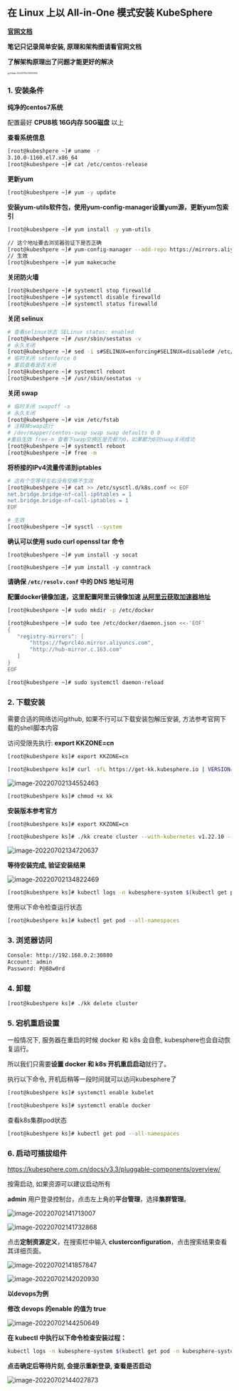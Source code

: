 ## 在 Linux 上以 All-in-One 模式安装 KubeSphere

**[官网文档](https://kubesphere.com.cn/docs/v3.3/quick-start/all-in-one-on-linux/)**

**笔记只记录简单安装, 原理和架构图请看官网文档**

**了解架构原理出了问题才能更好的解决**

<img src="images/image-20220705210820482.png" alt="image-20220705210820482" style="zoom: 33%;" />

### 1. 安装条件

**纯净的centos7系统**

配置最好 **CPU8核 16G内存 50G磁盘** 以上

**查看系统信息**

```bash
[root@kubeshpere ~]# uname -r
3.10.0-1160.el7.x86_64
[root@kubeshpere ~]# cat /etc/centos-release
```

**更新yum**

```bash
[root@kubeshpere ~]# yum -y update
```

**安装yum-utils软件包，使用yum-config-manager设置yum源，更新yum包索引**

```bash
[root@kubeshpere ~]# yum install -y yum-utils
  
// 这个地址要去浏览器验证下是否正确
[root@kubeshpere ~]# yum-config-manager --add-repo https://mirrors.aliyun.com/docker-ce/linux/centos/docker-ce.repo
// 生效
[root@kubeshpere ~]# yum makecache
```

**关闭防火墙**

```bash
[root@kubeshpere ~]# systemctl stop firewalld
[root@kubeshpere ~]# systemctl disable firewalld
[root@kubeshpere ~]# systemctl status firewalld
```

**关闭 selinux**

````bash
# 查看selinux状态 SELinux status: enabled
[root@kubeshpere ~]# /usr/sbin/sestatus -v
# 永久关闭
[root@kubeshpere ~]# sed -i s#SELINUX=enforcing#SELINUX=disabled# /etc/selinux/config
# 临时关闭 setenforce 0 
# 重启查看是否关闭
[root@kubeshpere ~]# systemctl reboot
[root@kubeshpere ~]# /usr/sbin/sestatus -v
````

**关闭 swap**

```bash
# 临时关闭 swapoff ‐a 
# 永久关闭
[root@kubeshpere ~]# vim /etc/fstab
# 注释掉swap这行 
# /dev/mapper/centos‐swap swap swap defaults 0 0
#重启生效 free‐m 查看下swap交换区是否都为0，如果都为0则swap关闭成功
[root@kubeshpere ~]# systemctl reboot
[root@kubeshpere ~]# free -m
```

**将桥接的IPv4流量传递到iptables**

```bash
# 这有个空等号左右没有空格不生效
[root@kubeshpere ~]# cat >> /etc/sysctl.d/k8s.conf << EOF
net.bridge.bridge-nf-call-ip6tables = 1
net.bridge.bridge-nf-call-iptables = 1
EOF

# 生效
[root@kubeshpere ~]# sysctl --system
```

**确认可以使用 sudo curl openssl tar 命令**

```shell
[root@kubeshpere ~]# yum install -y socat

[root@kubeshpere ~]# yum install -y conntrack
```

**请确保 `/etc/resolv.conf` 中的 DNS 地址可用**

**配置docker镜像加速，这里配置阿里云镜像加速 [从阿里云获取加速器地址](https://www.alibabacloud.com/help/zh/doc-detail/60750.htm?spm=a2c63.p38356.b99.18.4f4133f0uTKb8S)**

````bash
[root@kubeshpere ~]# sudo mkdir -p /etc/docker

[root@kubeshpere ~]# sudo tee /etc/docker/daemon.json <<-'EOF'
{
   "registry-mirrors": [
       "https://fwprcl4o.mirror.aliyuncs.com",
       "http://hub-mirror.c.163.com"
   ]
}
EOF

[root@kubeshpere ~]# sudo systemctl daemon-reload
````



### 2. 下载安装

需要合适的网络访问github, 如果不行可以下载安装包解压安装, 方法参考官网下载的shell脚本内容

访问受限先执行: **export KKZONE=cn**

```bash
[root@kubeshpere ks]# export KKZONE=cn

[root@kubeshpere ks]# curl -sfL https://get-kk.kubesphere.io | VERSION=v2.2.1 sh -
```

![image-20220702134552463](images/image-20220702134552463.png)

```bash
[root@kubeshpere ks]# chmod +x kk
```

**安装版本参考官方**

```bash
[root@kubeshpere ks]# export KKZONE=cn

[root@kubeshpere ks]# ./kk create cluster --with-kubernetes v1.22.10 --with-kubesphere v3.3.0
```

![image-20220702134720637](images/image-20220702134720637.png)

**等待安装完成, 验证安装结果**

![image-20220702134822469](images/image-20220702134822469.png)

```bash
[root@kubeshpere ks]# kubectl logs -n kubesphere-system $(kubectl get pod -n kubesphere-system -l app=ks-installer -o jsonpath='{.items[0].metadata.name}') -f
```



使用以下命令检查运行状态

````bash
[root@kubeshpere ks]# kubectl get pod --all-namespaces
````



### 3. 浏览器访问

```bash
Console: http://192.168.0.2:30880
Account: admin
Password: P@88w0rd
```



### 4.  卸载

```bash
[root@kubeshpere ks]# ./kk delete cluster
```



### 5. 宕机重启设置

一般情况下, 服务器在重启的时候 docker 和 k8s 会自愈,  kubesphere也会自动恢复运行。

所以我们只需要**设置 docker 和 k8s 开机重启启动**就行了。

执行以下命令, 开机后稍等一段时间就可以访问kubesphere了

```bash
[root@kubeshpere ks]# systemctl enable kubelet

[root@kubeshpere ks]# systemctl enable docker
```



查看k8s集群pod状态

```bash
[root@kubeshpere ks]# kubectl get pod --all-namespaces
```



### 6. 启动可插拔组件

https://kubesphere.com.cn/docs/v3.3/pluggable-components/overview/

按需启动, 如果资源可以建议启动所有

**admin** 用户登录控制台，点击左上角的**平台管理**，选择**集群管理**。

![image-20220702141713007](images/image-20220702141713007.png)



![image-20220702141732868](images/image-20220702141732868.png)



点击**定制资源定义**，在搜索栏中输入 **clusterconfiguration**，点击搜索结果查看其详细页面。



![image-20220702141857847](images/image-20220702141857847.png)



![image-20220702142020930](images/image-20220702142020930.png)

**以devops为例**

**修改 devops 的enable 的值为 true** 

![image-20220702144250649](images/image-20220702144250649.png)

**在 kubectl 中执行以下命令检查安装过程：**

```bash
kubectl logs -n kubesphere-system $(kubectl get pod -n kubesphere-system -l 'app in (ks-install, ks-installer)' -o jsonpath='{.items[0].metadata.name}') -f
```

**点击确定后等待片刻, 会提示重新登录, 查看是否启动**

![image-20220702144027873](images/image-20220702144027873.png)

















































